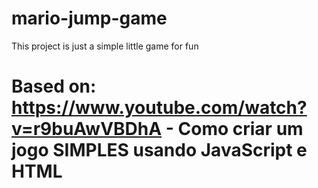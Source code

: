 # mario-jump-game

This project is just a simple little game for fun


# Based on: https://www.youtube.com/watch?v=r9buAwVBDhA - Como criar um jogo SIMPLES usando JavaScript e HTML
